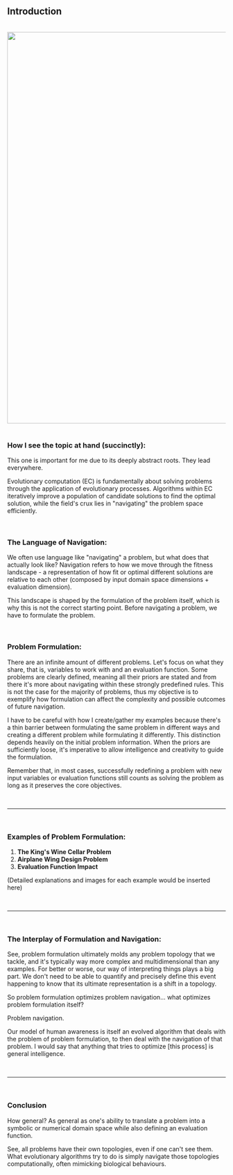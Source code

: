 ## Introduction
<br>
<div style="display: flex; justify-content: space-between;">
  <img src="https://cdn.windy.app/site-storage/posts/January2020/qRYT7mzt6VpQACMzMUsl-tn.png" width="900"/>
</div>

<br>

### How I see the topic at hand (succinctly):

This one is important for me due to its deeply abstract roots. They lead everywhere.

Evolutionary computation (EC) is fundamentally about solving problems through the application of evolutionary processes. Algorithms within EC iteratively improve a population of candidate solutions to find the optimal solution, while the field's crux lies in "navigating" the problem space efficiently.

<br>

### The Language of Navigation:

We often use language like "navigating" a problem, but what does that actually look like?
Navigation refers to how we move through the fitness landscape - a representation of how fit or optimal different solutions are relative to each other (composed by input domain space dimensions + evaluation dimension).

This landscape is shaped by the formulation of the problem itself, which is why this is not the correct starting point. Before navigating a problem, we have to formulate the problem.

<br>

### Problem Formulation:

There are an infinite amount of different problems. Let's focus on what they share, that is, variables to work with and an evaluation function. 
Some problems are clearly defined, meaning all their priors are stated and from there it's more about navigating within these strongly predefined rules. This is not the case for the majority of problems, thus my objective is to exemplify how formulation can affect the complexity and possible outcomes of future navigation.

I have to be careful with how I create/gather my examples because there's a thin barrier between formulating the same problem in different ways and creating a different problem while formulating it differently. This distinction depends heavily on the initial problem information. When the priors are sufficiently loose, it's imperative to allow intelligence and creativity to guide the formulation.<p>Remember that, in most cases, successfully redefining a problem with new input variables or evaluation functions still counts as solving the problem as long as it preserves the core objectives.

<br>

___

<br>

### Examples of Problem Formulation:

1. **The King's Wine Cellar Problem**
2. **Airplane Wing Design Problem**
3. **Evaluation Function Impact**

(Detailed explanations and images for each example would be inserted here)

<br>

___

<br>

### The Interplay of Formulation and Navigation:

See, problem formulation ultimately molds any problem topology that we tackle, and it's typically way more complex and multidimensional than any examples. For better or worse, our way of interpreting things plays a big part. We don't need to be able to quantify and precisely define this event happening to know that its ultimate representation is a shift in a topology.

So problem formulation optimizes problem navigation... what optimizes problem formulation itself?

Problem navigation.

Our model of human awareness is itself an evolved algorithm that deals with the problem of problem formulation, to then deal with the navigation of that problem. I would say that anything that tries to optimize [this process] is general intelligence.

<br>

___

<br>

### Conclusion

How general? As general as one's ability to translate a problem into a symbolic or numerical domain space while also defining an evaluation function.

See, all problems have their own topologies, even if one can't see them. What evolutionary algorithms try to do is simply navigate those topologies computationally, often mimicking biological behaviours.
